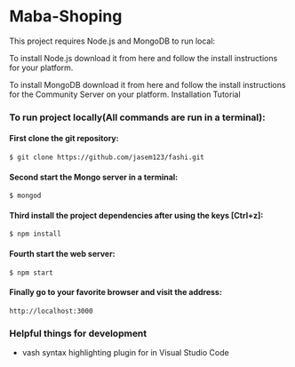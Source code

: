 # Maba-Shoping

This project requires Node.js and MongoDB to run local:

To install Node.js download it from here and follow the install instructions for your platform.

To install MongoDB download it from here and follow the install instructions for the Community Server on your platform. Installation Tutorial

### To run project locally(All commands are run in a terminal):
#### First clone the git repository:
` $ git clone https://github.com/jasem123/fashi.git `

#### Second start the Mongo server in a terminal:
` $ mongod `

#### Third install the project dependencies after using the keys [Ctrl+z]:
` $ npm install `

#### Fourth start the web server:
` $ npm start `

#### Finally go to your favorite browser and visit the address:
` http://localhost:3000 `

### Helpful things for development
* vash syntax highlighting plugin for in Visual Studio Code
